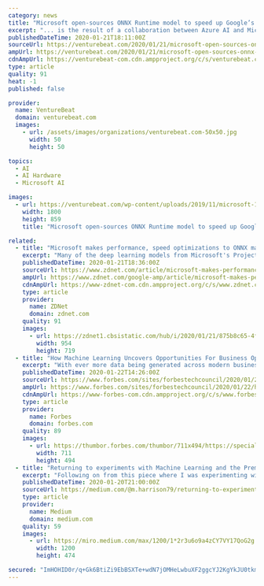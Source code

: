 ```yaml
---
category: news
title: "Microsoft open-sources ONNX Runtime model to speed up Google’s BERT"
excerpt: "... is the result of a collaboration between Azure AI and Microsoft AI and Research. “Since the BERT model is mainly composed of stacked transformer cells, we optimize each cell by fusing key sub-graphs of multiple elementary operators into single kernels for both CPU and GPU, including Self-Attention, LayerNormalization and Gelu layers."
publishedDateTime: 2020-01-21T18:11:00Z
sourceUrl: https://venturebeat.com/2020/01/21/microsoft-open-sources-onnx-runtime-model-to-speed-up-googles-bert/
ampUrl: https://venturebeat.com/2020/01/21/microsoft-open-sources-onnx-runtime-model-to-speed-up-googles-bert/amp/
cdnAmpUrl: https://venturebeat-com.cdn.ampproject.org/c/s/venturebeat.com/2020/01/21/microsoft-open-sources-onnx-runtime-model-to-speed-up-googles-bert/amp/
type: article
quality: 91
heat: -1
published: false

provider:
  name: VentureBeat
  domain: venturebeat.com
  images:
    - url: /assets/images/organizations/venturebeat.com-50x50.jpg
      width: 50
      height: 50

topics:
  - AI
  - AI Hardware
  - Microsoft AI

images:
  - url: https://venturebeat.com/wp-content/uploads/2019/11/microsoft-1.jpg?fit=1800%2C859&strip=all
    width: 1800
    height: 859
    title: "Microsoft open-sources ONNX Runtime model to speed up Google’s BERT"

related:
  - title: "Microsoft makes performance, speed optimizations to ONNX machine-learning runtime available to developers"
    excerpt: "Many of the deep learning models from Microsoft's Project Turing-- machine reading comprehension for the semantic search portion of Microsoft Search -- runs on the ONNX runtime, as well."
    publishedDateTime: 2020-01-21T18:36:00Z
    sourceUrl: https://www.zdnet.com/article/microsoft-makes-performance-speed-optimizations-to-onnx-machine-learning-runtime-available-to-developers/
    ampUrl: https://www.zdnet.com/google-amp/article/microsoft-makes-performance-speed-optimizations-to-onnx-machine-learning-runtime-available-to-developers/
    cdnAmpUrl: https://www-zdnet-com.cdn.ampproject.org/c/s/www.zdnet.com/google-amp/article/microsoft-makes-performance-speed-optimizations-to-onnx-machine-learning-runtime-available-to-developers/
    type: article
    provider:
      name: ZDNet
      domain: zdnet.com
    quality: 91
    images:
      - url: https://zdnet1.cbsistatic.com/hub/i/2020/01/21/875b8c65-4f5f-486c-8179-9d5bc4aa4d5e/onnxoptimization.jpg
        width: 954
        height: 719
  - title: "How Machine Learning Uncovers Opportunities For Business Optimization"
    excerpt: "With ever more data being generated across modern businesses, companies are looking for actionable intelligence to drive optimization, increase margins and avoid supply chain distributions. The sheer volume of data can make it difficult to see trends;"
    publishedDateTime: 2020-01-22T14:26:00Z
    sourceUrl: https://www.forbes.com/sites/forbestechcouncil/2020/01/22/how-machine-learning-uncovers-opportunities-for-business-optimization/
    ampUrl: https://www.forbes.com/sites/forbestechcouncil/2020/01/22/how-machine-learning-uncovers-opportunities-for-business-optimization/amp/
    cdnAmpUrl: https://www-forbes-com.cdn.ampproject.org/c/s/www.forbes.com/sites/forbestechcouncil/2020/01/22/how-machine-learning-uncovers-opportunities-for-business-optimization/amp/
    type: article
    provider:
      name: Forbes
      domain: forbes.com
    quality: 89
    images:
      - url: https://thumbor.forbes.com/thumbor/711x494/https://specials-images.forbesimg.com/dam/imageserve/1079012838/960x0.jpg?fit=scale
        width: 711
        height: 494
  - title: "Returning to experiments with Machine Learning and the Premier League: Relative Performance"
    excerpt: "Following on from this piece where I was experimenting with machine learning in Python to predict performance of teams in the English Premier League (EPL), as promised I have been been running the script after each round of games to produce a predictive table. During this time I made some observations and some additions to the model due to the ..."
    publishedDateTime: 2020-01-20T21:00:00Z
    sourceUrl: https://medium.com/@m.harrison79/returning-to-experiments-with-machine-learning-and-the-premier-league-relative-performance-1d724afe52b0
    type: article
    provider:
      name: Medium
      domain: medium.com
    quality: 59
    images:
      - url: https://miro.medium.com/max/1200/1*2r3u6o9a4zCY7VY17QoG2g.png
        width: 1200
        height: 474

secured: "ImHOHID0r/q+Gk6BtiZi9EbBSXTe+wdN7jOMHeLwbuXF2ggcYJ2KgYkJU0tkmjPd75kUR3BCaPEsgo8kJHn2Yt7p0WgCPOBfZVdyC0+uRl/M2BUcp32aaoidgqIDWreBlBRXWwG+nScXrYLZwF4i1hhqXYWL4E+s5KHg8SYi4hNsrC0uxUjdF/JT1N+PJIBKD23HDXI8rpjaa2uqYDXUyUiMMS0laZfU3CEyIWxkSBc5PvIz2X4I1RmFb2adkkTuN8Aqnbrl4RBJovVQ4qfSoQSouW/6eaB3nEYdNEOjr34=;tEqaiBQcm0SD1s1sT0mrUA=="
---
```


